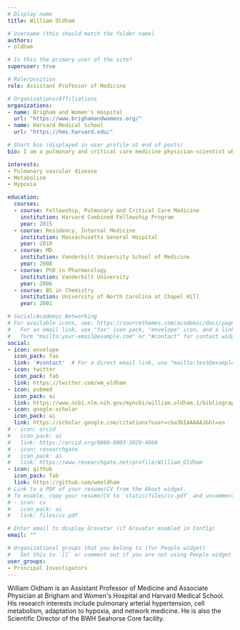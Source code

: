 ```yaml
---
# Display name
title: William Oldham

# Username (this should match the folder name)
authors:
- oldham

# Is this the primary user of the site?
superuser: true

# Role/position
role: Assistant Professor of Medicine

# Organizations/Affiliations
organizations:
- name: Brigham and Women's Hospital
  url: "https://www.brighamandwomens.org/"
- name: Harvard Medical School
  url: "https://hms.harvard.edu/"

# Short bio (displayed in user profile at end of posts)
bio: I am a pulmonary and critical care medicine physician-scientist who studies and treats pulmonary hypertension.

interests:
- Pulmonary vascular disease
- Metabolism
- Hypoxia

education:
  courses:
  - course: Fellowship, Pulmonary and Critical Care Medicine
    institution: Harvard Combined Fellowship Program
    year: 2015
  - course: Residency, Internal Medicine
    institution: Massachusetts General Hospital
    year: 2010
  - course: MD
    institution: Vanderbilt University School of Medicine
    year: 2008
  - course: PhD in Pharmacology
    institution: Vanderbilt University
    year: 2006
  - course: BS in Chemistry
    institution: University of North Carolina at Chapel Hill
    year: 2001

# Social/Academic Networking
# For available icons, see: https://sourcethemes.com/academic/docs/page-builder/#icons
#   For an email link, use "fas" icon pack, "envelope" icon, and a link in the
#   form "mailto:your-email@example.com" or "#contact" for contact widget.
social:
- icon: envelope
  icon_pack: fas
  link: '#contact'  # For a direct email link, use "mailto:test@example.org".
- icon: twitter
  icon_pack: fab
  link: https://twitter.com/wm_oldham
- icon: pubmed
  icon_pack: ai
  link: https://www.ncbi.nlm.nih.gov/myncbi/william.oldham.1/bibliography/public/
- icon: google-scholar
  icon_pack: ai
  link: https://scholar.google.com/citations?user=cba3bIAAAAAJ&hl=en
# - icon: orcid
#   icon_pack: ai
#   link: https://orcid.org/0000-0003-3029-4866
# - icon: researchgate
#   icon_pack: ai
#   link: https://www.researchgate.net/profile/William_Oldham
- icon: github
  icon_pack: fab
  link: https://github.com/wmoldham
# Link to a PDF of your resume/CV from the About widget.
# To enable, copy your resume/CV to `static/files/cv.pdf` and uncomment the lines below.
# - icon: cv
#   icon_pack: ai
#   link: files/cv.pdf

# Enter email to display Gravatar (if Gravatar enabled in Config)
email: ""

# Organizational groups that you belong to (for People widget)
#   Set this to `[]` or comment out if you are not using People widget.
user_groups:
- Principal Investigators
---
```


William Oldham is an Assistant Professor of Medicine and Associate Physician at Brigham and Women's Hospital and Harvard Medical School. His research interests include pulmonary arterial hypertension, cell metabolism, adaptation to hypoxia, and network medicine. He is also the Scientific Director of the BWH Seahorse Core facility.
